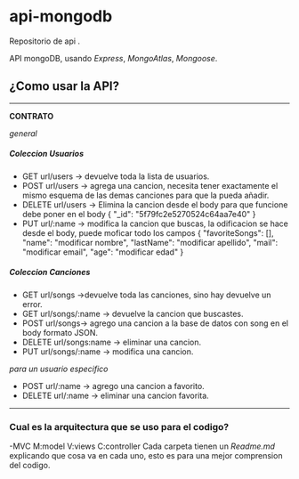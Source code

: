 # api-mongodb

 
 Repositorio de api .

API  mongoDB, usando *Express*, *MongoAtlas*, *Mongoose*.


## ¿Como usar la API?

 ---------------------------------------------------------------------
**CONTRATO**

*general*

##### Coleccion Usuarios
- GET url/users -> devuelve toda la lista de usuarios.
- POST url/users -> agrega una cancion, necesita tener exactamente el mismo esquema de las   demas canciones para que la pueda añadir.
- DELETE url/users -> Elimina la cancion desde el body
   para que funcione debe poner en el body
      {
        "_id": "5f79fc2e5270524c64aa7e40"
        }
- PUT url/:name -> modifica la cancion que buscas, la odificacion se hace desde el body, puede moficar todo los campos
     {
        "favoriteSongs": [],
        "name": "modificar nombre",
        "lastName": "modificar apellido",
        "mail": "modificar email",
        "age": "modificar edad"
    }


##### Coleccion Canciones
- GET url/songs ->devuelve toda las canciones, sino hay devuelve un error.
- GET url/songs/:name -> devuelve la cancion que buscastes.
- POST url/songs-> agrego una cancion  a la base de datos con song en el body formato JSON.
- DELETE url/songs:name  -> eliminar una cancion.
- PUT url/songs/:name -> modifica una cancion.

*para un usuario especifico*
- POST url/:name -> agrego una cancion a favorito.
- DELETE url/:name -> eliminar una cancion favorita.
 ---------------------------------------------------------------------
 ### Cual es la arquitectura que se uso para el codigo?
 -MVC M:model
      V:views
      C:controller
Cada carpeta tienen un *Readme.md* explicando que cosa va en cada uno, esto es para una mejor comprension del codigo.
